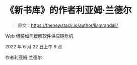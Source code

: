 # 《新书库》的作者利亚姆·兰德尔

> 原文：<https://thenewstack.io/author/liamrandall/>

Web 组装如何缓解软件供应链危机

2022 年 6 月 22 日上午 9 点

作者利亚姆·兰德尔